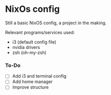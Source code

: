 # NixOs config

Still a basic NixOS config, a project in the making.

Relevant programs/services used:
- i3 (default config file)
- nvidia drivers
- zsh (oh-my-zsh)

### To-Do
- [ ] Add i3 and terminal config
- [ ] Add home manager
- [ ] Improve structure
